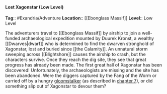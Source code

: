 #### Lost Xagonstar (Low Level)
**Tag**:: #Exandria/Adventure
**Location**:: [[Ebonglass Massif]]
**Level**:: Low Level

 The adventurers travel to [[Ebonglass Massif]] by airship to join a well-funded archaeological expedition mounted by Duurek Kronst, a wealthy [[Dwarves|dwarf]] who is determined to find the dwarven stronghold of Xagonstar, lost and buried since [[the Calamity]]. An unnatural storm sweeping across [[Blightshore]] causes the airship to crash, but the characters survive. Once they reach the dig site, they see that great progress has already been made. The first great hall of Xagonstar has been discovered! Unfortunately, the archaeologists are missing and the site has been abandoned. Were the diggers captured by the Fang of the Worm or carried off by a hungry [gloomstalker](https://www.dndbeyond.com/monsters/gloomstalker) (as described in [chapter 7](https://www.dndbeyond.com/sources/egtw/wildemount-bestiary#Gloomstalker "[[chapter 7]]")), or did something slip out of Xagonstar to devour them?
